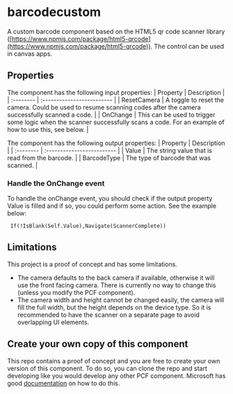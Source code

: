 # barcodecustom

A custom barcode component based on the HTML5 qr code scanner library ([https://www.npmjs.com/package/html5-qrcode](https://www.npmjs.com/package/html5-qrcode)). The control can be used in canvas apps.

## Properties
The component has the following input properties:
| Property | Description                |
| :-------- | :------------------------- |
| ResetCamera | A toggle to reset the camera. Could be used to resume scanning codes after the camera successfully scanned a code. |
| OnChange | This can be used to trigger some logic when the scanner successfully scans a code. For an example of how to use this, see below.   |

The component has the following output properties:
| Property | Description                |
| :-------- | :------------------------- |
| Value | The string value that is read from the barcode. |
| BarcodeType | The type of barcode that was scanned.   |

### Handle the OnChange event
To handle the onChange event, you should check if the output property Value is filled and if so, you could perform some action. See the example below:

```
 If(!IsBlank(Self.Value),Navigate(ScannerComplete))
```

## Limitations
This project is a proof of concept and has some limitations.
- The camera defaults to the back camera if available, otherwise it will use the front facing camera. There is currently no way to change this (unless you modify the PCF component).
- The camera width and height cannot be changed easily, the camera will fill the full width, but the height depends on the device type. So it is recommended to have the scanner on a separate page to avoid overlapping UI elements.


## Create your own copy of this component
This repo contains a proof of concept and you are free to create your own version of this component. To do so, you can clone the repo and start developing like you would develop any other PCF component. Microsoft has good [documentation](https://learn.microsoft.com/en-us/power-apps/developer/component-framework/implementing-controls-using-typescript?tabs=before) on how to do this.
